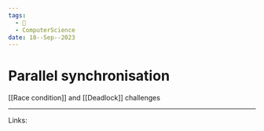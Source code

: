 ```yaml
---
tags:
  - 🌱
  - ComputerScience
date: 18--Sep--2023
---
```

# Parallel synchronisation
[[Race condition]] and [[Deadlock]] challenges

---
Links: 